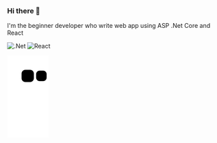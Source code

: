 ### Hi there 👋
I'm the beginner developer who write web app using ASP .Net Core and React

![.Net](https://img.shields.io/badge/.NET-5C2D91?style=for-the-badge&logo=.net&logoColor=white)
![React](https://img.shields.io/badge/react-%2320232a.svg?style=for-the-badge&logo=react&logoColor=%2361DAFB)

![snake svg](
https://github.com/CasianovDenis/CasianovDenis/blob/output/github-contribution-grid-snake.svg)

